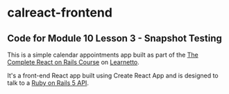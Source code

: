 # calreact-frontend

## Code for Module 10 Lesson 3 - Snapshot Testing

This is a simple calendar appointments app built as part of the [The Complete React on Rails Course](https://learnetto.com/users/hrishio/courses/the-complete-react-on-rails-5-course) on [Learnetto](https://learnetto.com).

It's a front-end React app built using Create React App and is designed to talk to a [Ruby on Rails 5 API](https://github.com/learnetto/calreact).
